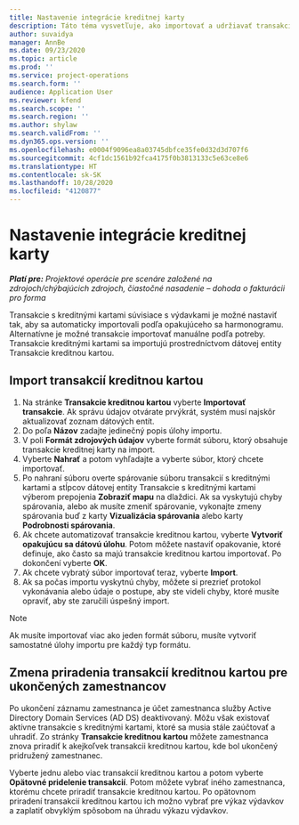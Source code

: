 ```yaml
---
title: Nastavenie integrácie kreditnej karty
description: Táto téma vysvetľuje, ako importovať a udržiavať transakcie kreditnými kartami súvisiace s výdavkami.
author: suvaidya
manager: AnnBe
ms.date: 09/23/2020
ms.topic: article
ms.prod: ''
ms.service: project-operations
ms.search.form: ''
audience: Application User
ms.reviewer: kfend
ms.search.scope: ''
ms.search.region: ''
ms.author: shylaw
ms.search.validFrom: ''
ms.dyn365.ops.version: ''
ms.openlocfilehash: e0004f9096ea8a03745dbfce35fe0d32d3d707f6
ms.sourcegitcommit: 4cf1dc1561b92fca4175f0b3813133c5e63ce8e6
ms.translationtype: HT
ms.contentlocale: sk-SK
ms.lasthandoff: 10/28/2020
ms.locfileid: "4120877"
---
```

# <a name="set-up-credit-card-integration"></a>Nastavenie integrácie kreditnej karty

_**Platí pre:** Projektové operácie pre scenáre založené na zdrojoch/chýbajúcich zdrojoch, čiastočné nasadenie – dohoda o fakturácii pro forma_

Transakcie s kreditnými kartami súvisiace s výdavkami je možné nastaviť tak, aby sa automaticky importovali podľa opakujúceho sa harmonogramu. Alternatívne je možné transakcie importovať manuálne podľa potreby. Transakcie kreditnými kartami sa importujú prostredníctvom dátovej entity Transakcie kreditnou kartou.

## <a name="import-credit-card-transactions"></a>Import transakcií kreditnou kartou

1. Na stránke **Transakcie kreditnou kartou** vyberte **Importovať transakcie**. Ak správu údajov otvárate prvýkrát, systém musí najskôr aktualizovať zoznam dátových entít.
2. Do poľa **Názov** zadajte jedinečný popis úlohy importu.
3. V poli **Formát zdrojových údajov** vyberte formát súboru, ktorý obsahuje transakcie kreditnej karty na import.
4. Vyberte **Nahrať** a potom vyhľadajte a vyberte súbor, ktorý chcete importovať.
5. Po nahraní súboru overte spárovanie súboru transakcií s kreditnými kartami a stĺpcov dátovej entity Transakcie s kreditnými kartami výberom prepojenia **Zobraziť mapu** na dlaždici. Ak sa vyskytujú chyby spárovania, alebo ak musíte zmeniť spárovanie, vykonajte zmeny spárovania buď z karty **Vizualizácia spárovania** alebo karty **Podrobnosti spárovania**.
6. Ak chcete automatizovať transakcie kreditnou kartou, vyberte **Vytvoriť opakujúcu sa dátovú úlohu**. Potom môžete nastaviť opakovanie, ktoré definuje, ako často sa majú transakcie kreditnou kartou importovať. Po dokončení vyberte **OK**.
7. Ak chcete vybratý súbor importovať teraz, vyberte **Import**.
8. Ak sa počas importu vyskytnú chyby, môžete si prezrieť protokol vykonávania alebo údaje o postupe, aby ste videli chyby, ktoré musíte opraviť, aby ste zaručili úspešný import.

> [!NOTE]
> Ak musíte importovať viac ako jeden formát súboru, musíte vytvoriť samostatné úlohy importu pre každý typ formátu.

## <a name="reassign-the-credit-card-transactions-for-terminated-employees"></a>Zmena priradenia transakcií kreditnou kartou pre ukončených zamestnancov

Po ukončení záznamu zamestnanca je účet zamestnanca služby Active Directory Domain Services (AD DS) deaktivovaný. Môžu však existovať aktívne transakcie s kreditnými kartami, ktoré sa musia stále zaúčtovať a uhradiť. Zo stránky **Transakcie kreditnou kartou** môžete zamestnanca znova priradiť k akejkoľvek transakcii kreditnou kartou, kde bol ukončený pridružený zamestnanec.

Vyberte jednu alebo viac transakcií kreditnou kartou a potom vyberte **Opätovné pridelenie transakcií**. Potom môžete vybrať iného zamestnanca, ktorému chcete priradiť transakcie kreditnou kartou. Po opätovnom priradení transakcií kreditnou kartou ich možno vybrať pre výkaz výdavkov a zaplatiť obvyklým spôsobom na úhradu výkazu výdavkov.
